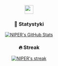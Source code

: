 <h1 align="center">
   <img src="![fvghhh](https://github.com/NIPERR/NIPERR/assets/82673619/c16a0340-0709-4d8f-899e-883017f64fa6)
" width="28" /> 
 </h1> 
  
 <h3 align="center"> 
   🌌 Statystyki
 </h3> 
  
 <p align="center"> 
   <a href="#"> 
     <img alt="NIPER's GitHub Stats" src="https://github-readme-stats.vercel.app/api?username=niperr&show_icons=true&theme=dark#gh-dark-mode-only" /> 
   </a> 
 </p>

 <h3 align="center"> 
   🔥 Streak
 </h3> 
  
 <p align="center"> 
   <a href="#"> 
     <img alt="NIPER's streak" src="https://streak-stats.demolab.com?user=NIPERR&theme=dark&locale=pl&date_format=j%2Fn%5B%2FY%5D" /> 
   </a> 
 </p>
